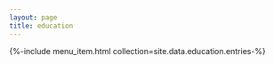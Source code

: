 ```yaml
---
layout: page
title: education
---
```


{%-include menu_item.html collection=site.data.education.entries-%}

